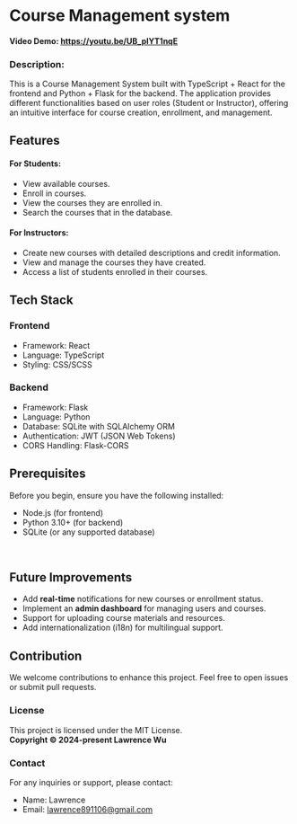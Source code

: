 # Course Management system

#### Video Demo: https://youtu.be/UB_pIYT1nqE

### Description:

This is a Course Management System built with TypeScript + React for the frontend and Python + Flask for the backend. The application provides different functionalities based on user roles (Student or Instructor), offering an intuitive interface for course creation, enrollment, and management.
<br />

## Features

#### For Students:

- View available courses.
- Enroll in courses.
- View the courses they are enrolled in.
- Search the courses that in the database.

#### For Instructors:

- Create new courses with detailed descriptions and credit information.
- View and manage the courses they have created.
- Access a list of students enrolled in their courses.

## Tech Stack

### Frontend

- Framework: React
- Language: TypeScript
- Styling: CSS/SCSS

### Backend

- Framework: Flask
- Language: Python
- Database: SQLite with SQLAlchemy ORM
- Authentication: JWT (JSON Web Tokens)
- CORS Handling: Flask-CORS
  <br />

## Prerequisites

Before you begin, ensure you have the following installed:

- Node.js (for frontend)
- Python 3.10+ (for backend)
- SQLite (or any supported database)

<br />

## Future Improvements

- Add **real-time** notifications for new courses or enrollment status.
- Implement an **admin dashboard** for managing users and courses.
- Support for uploading course materials and resources.
- Add internationalization (i18n) for multilingual support.
  <br />

## Contribution

We welcome contributions to enhance this project. Feel free to open issues or submit pull requests.

### License

This project is licensed under the MIT License.\
**Copyright © 2024-present Lawrence Wu**

### Contact

For any inquiries or support, please contact:

- Name: Lawrence
- Email: lawrence891106@gmail.com
